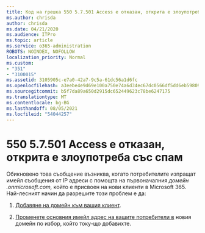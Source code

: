 ```yaml
---
title: Код на грешка 550 5.7.501 Access е отказан, открита е злоупотреба със спам
ms.author: chrisda
author: chrisda
ms.date: 04/21/2020
ms.audience: ITPro
ms.topic: article
ms.service: o365-administration
ROBOTS: NOINDEX, NOFOLLOW
localization_priority: Normal
ms.custom:
- "351"
- "3100015"
ms.assetid: 3105905c-e7a0-42a7-9c5a-61dc56a1d6fc
ms.openlocfilehash: a3eebe4e9d69e100a750e74a6d34ec67dc0566df5dd6eb59809adb07ed8a682f
ms.sourcegitcommit: b5f7da89a650d2915dc652449623c78be6247175
ms.translationtype: MT
ms.contentlocale: bg-BG
ms.lasthandoff: 08/05/2021
ms.locfileid: "54044257"
---
```

# <a name="550-57501-access-denied-spam-abuse-detected"></a>550 5.7.501 Access е отказан, открита е злоупотреба със спам

Обикновено това съобщение възниква, когато потребителите изпращат имейл съобщения от IP адреси с помощта на първоначалния *домейн .onmicrosoft.com,* който е присвоен на нови клиенти в Microsoft 365. Най-лесният начин да разрешите този проблем е да:

1. [Добавяне на домейн към вашия клиент](https://docs.microsoft.com/microsoft-365/admin/setup/add-domain).

2. [Променете основния имейл адрес на вашите потребители в](https://docs.microsoft.com/microsoft-365/admin/add-users/change-a-user-name-and-email-address) новия домейн по избор, който току-що добавихте.
